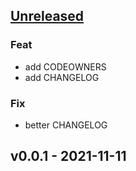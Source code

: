 <a name="unreleased"></a>
## [Unreleased]

### Feat
- add CODEOWNERS
- add CHANGELOG

### Fix
- better CHANGELOG


<a name="v0.0.1"></a>
## v0.0.1 - 2021-11-11

[Unreleased]: https://github.com/PeptoneInc/ADOPT/compare/v0.0.1...HEAD

